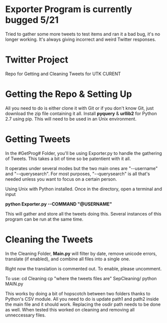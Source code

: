 # Exporter Program is currently bugged 5/21

Tried to gather some more tweets to test items and ran it a bad bug, it's no longer working. It's always giving incorrect and weird Twitter responses. 


# Twitter Project

Repo for Getting and Cleaning Tweets for UTK CURENT


# Getting the Repo & Setting Up
All you need to do is either clone it with Git or if you don't know Git, just download the zip file containing it all.
Install **pyquery** & **urllib2** for Python 2.7 using pip. This will need to be used in an Unix environment. 

# Getting Tweets
In the #GetProg# Folder, you'll be using Exporter.py to handle the gathering of Tweets. 
This takes a bit of time so be patentient with it all. 

It operates under several modes but the two main ones are "--username" and "--querysearch".
For most purposes, "--querysearch" is all that's needed unless you want to focus on a certain person. 

Using Unix with Python installed. Once in the directory, open a terminal and input

**python Exporter.py --COMMAND "@USERNAME"**

This will gather and store all the tweets doing this. Several instances of this program can be run at the same time. 

# Cleaning the Tweets
In the Cleaning Folder, **Main.py** will filter by date, remove unicode errors, translate (if enabled), and combine all files into a single one.

Right now the translation is commented out. To enable, please
uncomment.

To use:
cd Cleaning
cp "where the tweets files are" SepCleaning/
python MAIN.py

This works by doing a bit of hopscotch between two folders thanks to Python's CSV module. All you need to do is update path1 and path2 inside the main file and it should work. Replacing the osdir path needs to be done as well. When tested this worked on cleaning and removing all unneccessary files. 
